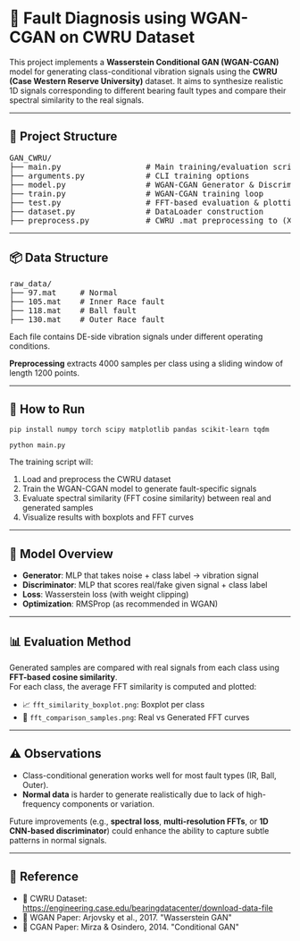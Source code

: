 <h1>🔧 Fault Diagnosis using WGAN-CGAN on CWRU Dataset</h1>

<p>
This project implements a <strong>Wasserstein Conditional GAN (WGAN-CGAN)</strong> model for generating class-conditional vibration signals using the <strong>CWRU (Case Western Reserve University)</strong> dataset. It aims to synthesize realistic 1D signals corresponding to different bearing fault types and compare their spectral similarity to the real signals.
</p>

<hr/>

<h2>📁 Project Structure</h2>

<pre>
GAN_CWRU/
├── main.py                  # Main training/evaluation script
├── arguments.py             # CLI training options
├── model.py                 # WGAN-CGAN Generator & Discriminator
├── train.py                 # WGAN-CGAN training loop
├── test.py                  # FFT-based evaluation & plotting
├── dataset.py               # DataLoader construction
├── preprocess.py            # CWRU .mat preprocessing to (X, Y)
</pre>

<hr/>

<h2>📦 Data Structure</h2>

<pre>
raw_data/
├── 97.mat     # Normal
├── 105.mat    # Inner Race fault
├── 118.mat    # Ball fault
├── 130.mat    # Outer Race fault
</pre>

<p>Each file contains DE-side vibration signals under different operating conditions.</p>

<p><strong>Preprocessing</strong> extracts 4000 samples per class using a sliding window of length 1200 points.</p>

<hr/>

<h2>🚀 How to Run</h2>

<pre><code>pip install numpy torch scipy matplotlib pandas scikit-learn tqdm</code></pre>

<pre><code>python main.py</code></pre>

<p>The training script will:</p>
<ol>
  <li>Load and preprocess the CWRU dataset</li>
  <li>Train the WGAN-CGAN model to generate fault-specific signals</li>
  <li>Evaluate spectral similarity (FFT cosine similarity) between real and generated samples</li>
  <li>Visualize results with boxplots and FFT curves</li>
</ol>

<hr/>

<h2>🧠 Model Overview</h2>

<ul>
  <li><strong>Generator</strong>: MLP that takes noise + class label → vibration signal</li>
  <li><strong>Discriminator</strong>: MLP that scores real/fake given signal + class label</li>
  <li><strong>Loss</strong>: Wasserstein loss (with weight clipping)</li>
  <li><strong>Optimization</strong>: RMSProp (as recommended in WGAN)</li>
</ul>

<hr/>

<h2>📊 Evaluation Method</h2>

<p>
Generated samples are compared with real signals from each class using <strong>FFT-based cosine similarity</strong>.<br/>
For each class, the average FFT similarity is computed and plotted:
</p>

<ul>
  <li>📈 <code>fft_similarity_boxplot.png</code>: Boxplot per class</li>
  <li>🎨 <code>fft_comparison_samples.png</code>: Real vs Generated FFT curves</li>
</ul>

<hr/>

<h2>⚠️ Observations</h2>

<ul>
  <li>Class-conditional generation works well for most fault types (IR, Ball, Outer).</li>
  <li><strong>Normal data</strong> is harder to generate realistically due to lack of high-frequency components or variation.</li>
</ul>

<p>
Future improvements (e.g., <strong>spectral loss</strong>, <strong>multi-resolution FFTs</strong>, or <strong>1D CNN-based discriminator</strong>) could enhance the ability to capture subtle patterns in normal signals.
</p>

<hr/>

<h2>📎 Reference</h2>

<ul>
  <li>🔗 CWRU Dataset: <a href="https://engineering.case.edu/bearingdatacenter/download-data-file" target="_blank">https://engineering.case.edu/bearingdatacenter/download-data-file</a></li>
  <li>📄 WGAN Paper: Arjovsky et al., 2017. "Wasserstein GAN"</li>
  <li>📄 CGAN Paper: Mirza & Osindero, 2014. "Conditional GAN"</li>
</ul>
